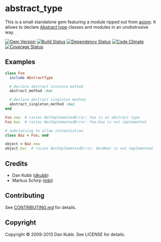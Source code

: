 # abstract_type

This is a small standalone gem featuring a module ripped out from [axiom](https://github.com/dkubb/axiom).
It allows to declare [Abstract type](https://en.wikipedia.org/wiki/Abstract_type) classes and modules in an unobstrusive way.

[![Gem Version](https://badge.fury.io/rb/abstract_type.png)][gem]
[![Build Status](https://secure.travis-ci.org/dkubb/abstract_type.png?branch=master)][travis]
[![Dependency Status](https://gemnasium.com/dkubb/abstract_type.png)][gemnasium]
[![Code Climate](https://codeclimate.com/github/dkubb/abstract_type.png)][codeclimate]
[![Coverage Status](https://coveralls.io/repos/dkubb/abstract_type/badge.png?branch=master)][coveralls]

[gem]: https://rubygems.org/gems/abstract_type
[travis]: https://travis-ci.org/dkubb/abstract_type
[gemnasium]: https://gemnasium.com/dkubb/abstract_type
[codeclimate]: https://codeclimate.com/github/dkubb/abstract_type
[coveralls]: https://coveralls.io/r/dkubb/abstract_type

## Examples

``` ruby
class Foo
  include AbstractType

  # Declare abstract instance method
  abstract_method :bar

  # Declare abstract singleton method
  abstract_singleton_method :baz
end

Foo.new  # raises NotImplementedError: Foo is an abstract type
Foo.baz  # raises NotImplementedError: Foo.baz is not implemented

# Subclassing to allow instantiation
class Baz < Foo; end

object = Baz.new
object.bar  # raises NotImplementedError: Baz#bar is not implemented

```

## Credits

* Dan Kubb ([dkubb](https://github.com/dkubb))
* Markus Schirp ([mbj](https://github.com/mbj))

## Contributing

See [CONTRIBUTING.md](CONTRIBUTING.md) for details.

## Copyright

Copyright &copy; 2009-2013 Dan Kubb. See LICENSE for details.
